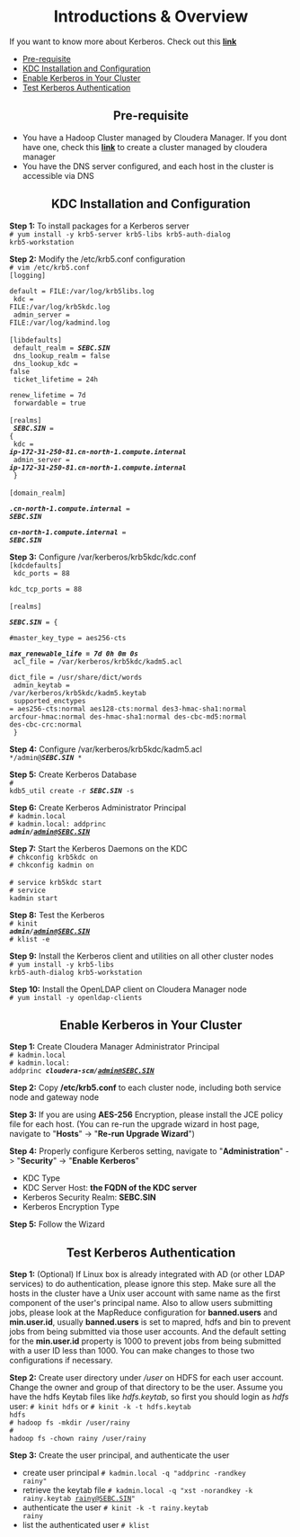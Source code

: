 # <center> Introductions & Overview </center>
If you want to know more about Kerberos. Check out this [**link**](https://access.redhat.com/documentation/en-US/Red_Hat_Enterprise_Linux/6/html/Managing_Smart_Cards/Using_Kerberos.html)<br>
* <a href="#intro_1"/> Pre-requisite
* <a href="#intro_2"/> KDC Installation and Configuration
* <a href="#intro_3"/> Enable Kerberos in Your Cluster
* <a href="#intro_4"/> Test Kerberos Authentication


## <center> <a name="intro_1"/> Pre-requisite
* You have a Hadoop Cluster managed by Cloudera Manager. If you dont have one, check this [**link**](https://github.com/rainy/cloudera-install-guide/blob/master/Cloudera%20Installation.md) to create a cluster managed by cloudera manager
* You have the DNS server configured, and each host in the cluster is accessible via DNS<p>


## <center> <a name="intro_2"/> KDC Installation and Configuration
**Step 1:** To install packages for a Kerberos server <br>
<code># yum install -y krb5-server krb5-libs krb5-auth-dialog krb5-workstation</code><p>

**Step 2:** Modify the /etc/krb5.conf configuration <br>
<code># vim /etc/krb5.conf</code><br>
<code>[logging]</code><br>
<code> default = FILE:/var/log/krb5libs.log</code><br>
<code> kdc = FILE:/var/log/krb5kdc.log</code><br>
<code> admin_server = FILE:/var/log/kadmind.log</code><br>
<br>
<code>[libdefaults]</code><br>
<code> default_realm = ***SEBC.SIN***</code><br>
<code> dns_lookup_realm = false</code><br>
<code> dns_lookup_kdc = false</code><br>
<code> ticket_lifetime = 24h</code><br>
<code> renew_lifetime = 7d</code><br>
<code> forwardable = true</code><br>
<br>
<code>[realms]</code><br>
<code> ***SEBC.SIN*** = {</code><br>
<code>  kdc = ***ip-172-31-250-81.cn-north-1.compute.internal***</code><br>
<code>  admin_server = ***ip-172-31-250-81.cn-north-1.compute.internal***</code><br>
<code> }</code><br>
<br>
<code>[domain_realm]</code><br>
<code> ***.cn-north-1.compute.internal*** = ***SEBC.SIN***</code><br>
<code> ***cn-north-1.compute.internal*** = ***SEBC.SIN***</code><p>

**Step 3:** Configure /var/kerberos/krb5kdc/kdc.conf<br>
<code>[kdcdefaults]</code><br>
<code> kdc_ports = 88</code><br>
<code> kdc_tcp_ports = 88</code><br>
<br>
<code>[realms]</code><br>
<code> ***SEBC.SIN*** = {</code><br>
<code>  #master_key_type = aes256-cts</code><br>
<code>  ***max_renewable_life = 7d 0h 0m 0s***</code><br>
<code>  acl_file = /var/kerberos/krb5kdc/kadm5.acl</code><br>
<code>  dict_file = /usr/share/dict/words</code><br>
<code>  admin_keytab = /var/kerberos/krb5kdc/kadm5.keytab</code><br>
<code>  supported_enctypes = aes256-cts:normal aes128-cts:normal des3-hmac-sha1:normal arcfour-hmac:normal des-hmac-sha1:normal des-cbc-md5:normal des-cbc-crc:normal</code><br>
<code> }</code><p>

**Step 4:** Configure /var/kerberos/krb5kdc/kadm5.acl<br>
<code>\*/admin@***SEBC.SIN***	\*</code><p>

**Step 5:** Create Kerberos Database<br>
<code># kdb5_util create -r ***SEBC.SIN*** -s</code><p>

**Step 6:** Create Kerberos Administrator Principal<br>
<code># kadmin.local</code><br>
<code># kadmin.local: addprinc ***admin/admin@SEBC.SIN***</code><p>

**Step 7:** Start the Kerberos Daemons on the KDC<br>
<code># chkconfig krb5kdc on </code><br>
<code># chkconfig kadmin on </code><br>
<code># service krb5kdc start</code><br>
<code># service kadmin start</code><p>

**Step 8:** Test the Kerberos<br>
<code># kinit ***admin/admin@SEBC.SIN***</code><br>
<code># klist -e</code><p>

**Step 9:** Install the Kerberos client and utilities on all other cluster nodes<br>
<code># yum install -y krb5-libs krb5-auth-dialog krb5-workstation</code><p>

**Step 10:** Install the OpenLDAP client on Cloudera Manager node<br>
<code># yum install -y openldap-clients</code><p>


## <center> <a name="intro_3"/> Enable Kerberos in Your Cluster
**Step 1:** Create Cloudera Manager Administrator Principal<br>
<code># kadmin.local</code><br>
<code># kadmin.local: addprinc ***cloudera-scm/admin@SEBC.SIN***</code><p>

**Step 2:** Copy **/etc/krb5.conf** to each cluster node, including both service node and gateway node<br>

**Step 3:** If you are using **AES-256** Encryption, please install the JCE policy file for each host. (You can re-run the upgrade wizard in host page, navigate to "**Hosts**" -> "**Re-run Upgrade Wizard**")<br>

**Step 4:** Properly configure Kerberos setting, navigate to "**Administration**" -> "**Security**" -> "**Enable Kerberos**"<br>
* KDC Type
* KDC Server Host: **the FQDN of the KDC server**
* Kerberos Security Realm: **SEBC.SIN**
* Kerberos Encryption Type

**Step 5:** Follow the Wizard<br>


## <center> <a name="intro_4"/> Test Kerberos Authentication
**Step 1:** (Optional) If Linux box is already integrated with AD (or other LDAP services) to do authentication, please ignore this step. Make sure all the hosts in the cluster have a Unix user account with same name as the first component of the user's principal name. Also to allow users submitting jobs, please look at the MapReduce configuration for **banned.users** and **min.user.id**, usually **banned.users** is set to mapred, hdfs and bin to prevent jobs from being submitted via those user accounts. And the default setting for the **min.user.id** property is 1000 to prevent jobs from being submitted with a user ID less than 1000. You can make changes to those two configurations if necessary.<br>

**Step 2:** Create user directory under */user* on HDFS for each user account. Change the owner and group of that directory to be the user. Assume you have the hdfs Keytab files like *hdfs.keytab*, so first you should login as *hdfs* user:
<code># kinit hdfs</code> or <code># kinit -k -t hdfs.keytab hdfs</code><br>
<code># hadoop fs -mkdir /user/rainy</code><br>
<code># hadoop fs -chown rainy /user/rainy</code><p>

**Step 3:** Create the user principal, and authenticate the user<br>
* create user principal
<code># kadmin.local -q "addprinc -randkey rainy"</code><br>
* retrieve the keytab file
<code># kadmin.local -q "xst -norandkey -k rainy.keytab rainy@SEBC.SIN"</code><br>
* authenticate the user
<code># kinit -k -t rainy.keytab rainy</code><br>
* list the authenticated user
<code># klist</code><p>












